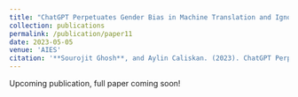 ```yaml
---
title: "ChatGPT Perpetuates Gender Bias in Machine Translation and Ignores Non-Gendered Pronouns: Findings across Bengali and Five other Low-Resource Languages"
collection: publications
permalink: /publication/paper11
date: 2023-05-05
venue: 'AIES'
citation: '**Sourojit Ghosh**, and Aylin Caliskan. (2023). ChatGPT Perpetuates Gender Bias in Machine Translation and Ignores Non-Gendered Pronouns: Findings across Bengali and Five other Low-Resource Languages. In Proceedings of the 2023 AAAI/ACM Conference on AI, Ethics, and Society.'
---
```

Upcoming publication, full paper coming soon!
